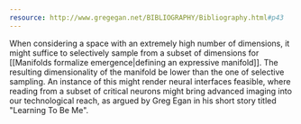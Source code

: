 ```yaml
---
resource: http://www.gregegan.net/BIBLIOGRAPHY/Bibliography.html#p43
---
```


When considering a space with an extremely high number of dimensions, it might suffice to selectively sample from a subset of dimensions for [[Manifolds formalize emergence|defining an expressive manifold]]. The resulting dimensionality of the manifold be lower than the one of selective sampling. An instance of this might render neural interfaces feasible, where reading from a subset of critical neurons might bring advanced imaging into our technological reach, as argued by Greg Egan in his short story titled "Learning To Be Me".